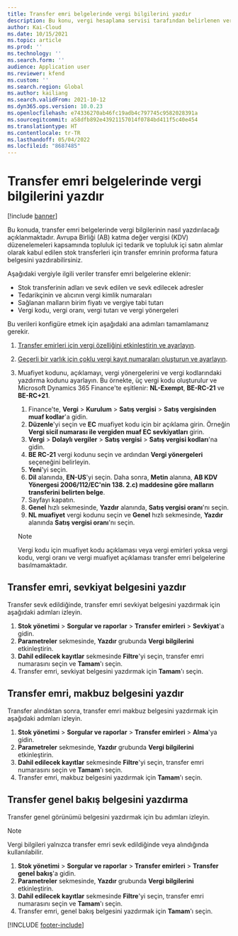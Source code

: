 ```yaml
---
title: Transfer emri belgelerinde vergi bilgilerini yazdır
description: Bu konu, vergi hesaplama servisi tarafından belirlenen vergi bilgilerinin transfer emri belgelerine nasıl basılabileceği bilgisi açıklamaktadır.
author: Kai-Cloud
ms.date: 10/15/2021
ms.topic: article
ms.prod: ''
ms.technology: ''
ms.search.form: ''
audience: Application user
ms.reviewer: kfend
ms.custom: ''
ms.search.region: Global
ms.author: kailiang
ms.search.validFrom: 2021-10-12
ms.dyn365.ops.version: 10.0.23
ms.openlocfilehash: e74336270ab46fc19adb4c797745c9582028391a
ms.sourcegitcommit: a58dfb892e43921157014f0784bd411f5c40e454
ms.translationtype: HT
ms.contentlocale: tr-TR
ms.lasthandoff: 05/04/2022
ms.locfileid: "8687485"
---
```

# <a name="print-tax-information-on-transfer-order-documents"></a>Transfer emri belgelerinde vergi bilgilerini yazdır

[!include [banner](../../includes/banner.md)]

Bu konuda, transfer emri belgelerinde vergi bilgilerinin nasıl yazdırılacağı açıklanmaktadır. Avrupa Birliği (AB) katma değer vergisi (KDV) düzenelemeleri kapsamında topluluk içi tedarik ve topluluk içi satın alımlar olarak kabul edilen stok transferleri için transfer emrinin proforma fatura belgesini yazdırabilirsiniz. 

Aşağıdaki vergiyle ilgili veriler transfer emri belgelerine eklenir:

- Stok transferinin adları ve sevk edilen ve sevk edilecek adresler
- Tedarikçinin ve alıcının vergi kimlik numaraları
- Sağlanan malların birim fiyatı ve vergiye tabi tutarı
- Vergi kodu, vergi oranı, vergi tutarı ve vergi yönergeleri

Bu verileri konfigüre etmek için aşağıdaki ana adımları tamamlamanız gerekir.

1. [Transfer emirleri için vergi özelliğini etkinleştirin ve ayarlayın](tasks/Tax-feature-support-for-transfer-order.md).
2. [Geçerli bir varlık için çoklu vergi kayıt numaraları oluşturun ve ayarlayın](emea-multiple-vat-registration-numbers.md).
3. Muafiyet kodunu, açıklamayı, vergi yönergelerini ve vergi kodlarındaki yazdırma kodunu ayarlayın. Bu örnekte, üç vergi kodu oluşturulur ve Microsoft Dynamics 365 Finance'te eşitlenir: **NL-Exempt**, **BE-RC-21** ve **BE-RC+21**.

    1. Finance'te, **Vergi** \> **Kurulum** \> **Satış vergisi** \> **Satış vergisinden muaf kodlar**'a gidin.
    2. **Düzenle**'yi seçin ve **EC** muafiyet kodu için bir açıklama girin. Örneğin **Vergi sicil numarası ile vergiden muaf EC sevkiyatları** girin.
    3. **Vergi** \> **Dolaylı vergiler** \> **Satış vergisi** \> **Satış vergisi kodları**'na gidin.
    4. **BE RC-21** vergi kodunu seçin ve ardından **Vergi yönergeleri** seçeneğini belirleyin.
    5. **Yeni**'yi seçin.
    6. **Dil** alanında, **EN-US**'yi seçin. Daha sonra, **Metin** alanına, **AB KDV Yönergesi 2006/112/EC'nin 138. 2.c) maddesine göre malların transferini belirten belge**.
    7. Sayfayı kapatın.
    8. **Genel** hızlı sekmesinde, **Yazdır** alanında, **Satış vergisi oranı**'nı seçin.
    8. **NL muafiyet** vergi kodunu seçin ve **Genel** hızlı sekmesinde, **Yazdır** alanında **Satış vergisi oranı**'nı seçin.

    > [!NOTE] 
    > Vergi kodu için muafiyet kodu açıklaması veya vergi emirleri yoksa vergi kodu, vergi oranı ve vergi muafiyet açıklaması transfer emri belgelerine basılmamaktadır.

## <a name="print-the-transfer-order---shipment-document"></a>Transfer emri, sevkiyat belgesini yazdır

Transfer sevk edildiğinde, transfer emri sevkiyat belgesini yazdırmak için aşağıdaki adımları izleyin.

1. **Stok yönetimi** \> **Sorgular ve raporlar** \> **Transfer emirleri** \> **Sevkiyat**'a gidin.
2. **Parametreler** sekmesinde, **Yazdır** grubunda **Vergi bilgilerini** etkinleştirin.
3. **Dahil edilecek kayıtlar** sekmesinde **Filtre**'yi seçin, transfer emri numarasını seçin ve **Tamam**'ı seçin.
4. Transfer emri, sevkiyat belgesini yazdırmak için **Tamam**'ı seçin.

## <a name="print-the-transfer-order---receipt-document"></a>Transfer emri, makbuz belgesini yazdır

Transfer alındıktan sonra, transfer emri makbuz belgesini yazdırmak için aşağıdaki adımları izleyin.

1. **Stok yönetimi** \> **Sorgular ve raporlar** \> **Transfer emirleri** \> **Alma**'ya gidin.
2. **Parametreler** sekmesinde, **Yazdır** grubunda **Vergi bilgilerini** etkinleştirin.
3. **Dahil edilecek kayıtlar** sekmesinde **Filtre**'yi seçin, transfer emri numarasını seçin ve **Tamam**'ı seçin.
4. Transfer emri, makbuz belgesini yazdırmak için **Tamam**'ı seçin.

## <a name="print-the-transfer-overview-document"></a>Transfer genel bakış belgesini yazdırma

Transfer genel görünümü belgesini yazdırmak için bu adımları izleyin.

> [!NOTE]
> Vergi bilgileri yalnızca transfer emri sevk edildiğinde veya alındığında kullanılabilir.

1. **Stok yönetimi** \> **Sorgular ve raporlar** \> **Transfer emirleri** \> **Transfer genel bakış**'a gidin.
2. **Parametreler** sekmesinde, **Yazdır** grubunda **Vergi bilgilerini** etkinleştirin.
3. **Dahil edilecek kayıtlar** sekmesinde **Filtre**'yi seçin, transfer emri numarasını seçin ve **Tamam**'ı seçin.
4. Transfer emri, genel bakış belgesini yazdırmak için **Tamam**'ı seçin.

[!INCLUDE [footer-include](../../includes/footer-banner.md)]

